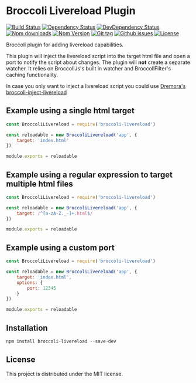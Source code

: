 # Broccoli Livereload Plugin

[![Build Status](https://travis-ci.org/stfsy/broccoli-livereload.svg)](https://travis-ci.org/stfsy/broccoli-livereload)
[![Dependency Status](https://img.shields.io/david/stfsy/broccoli-livereload.svg)](https://github.com/stfsy/broccoli-livereload/blob/master/package.json)
[![DevDependency Status](https://img.shields.io/david/dev/stfsy/broccoli-livereload.svg)](https://github.com/stfsy/broccoli-livereload/blob/master/package.json)
[![Npm downloads](https://img.shields.io/npm/dm/broccoli-livereload.svg)](https://www.npmjs.com/package/broccoli-livereload)
[![Npm Version](https://img.shields.io/npm/v/broccoli-livereload.svg)](https://www.npmjs.com/package/broccoli-livereload)
[![Git tag](https://img.shields.io/github/tag/stfsy/broccoli-livereload.svg)](https://github.com/stfsy/broccoli-livereload/releases)
[![Github issues](https://img.shields.io/github/issues/stfsy/broccoli-livereload.svg)](https://github.com/stfsy/broccoli-livereload/issues)
[![License](https://img.shields.io/npm/l/broccoli-livereload.svg)](https://github.com/stfsy/broccoli-livereload/blob/master/LICENSE)

Broccoli plugin for adding livereload capabilities.

This plugin will inject the livereload script into the target html file and open a port to notify the script about changes. The plugin will **not** create a separate watcher. It relies on BroccoliJs's built in watcher and BroccoliFilter's caching functionality.

In case you only want to inject a livereload script you could use [Dremora's](https://github.com/Dremora) [broccoli-inject-livereload](https://github.com/Dremora/broccoli-inject-livereload) 

## Example using a single html target 
```js
const BroccoliLivereload = require('broccoli-livereload')

const reloadable = new BroccoliLivereload('app', {
    target: 'index.html'
})

module.exports = reloadable
```

## Example using a regular expression to target multiple html files
```js
const BroccoliLivereload = require('broccoli-livereload')

const reloadable = new BroccoliLivereload('app', {
    target: /^[a-zA-Z._-]+.html$/
})

module.exports = reloadable
```

## Example using a custom port

```js
const BroccoliLivereload = require('broccoli-livereload')

const reloadable = new BroccoliLivereload('app', {
    target: 'index.html', 
    options: {
        port: 12345
    }
})

module.exports = reloadable
```

## Installation

```js
npm install broccoli-livereload --save-dev
```

## License

This project is distributed under the MIT license.